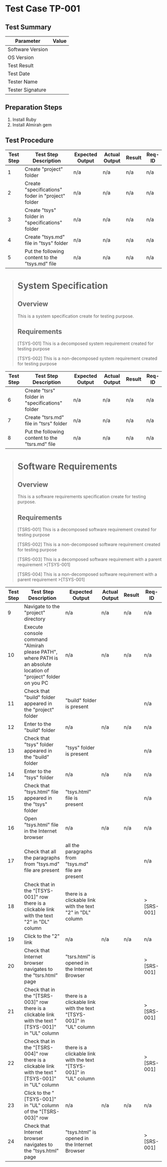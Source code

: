 # Test Case TP-001

## Test Summary

| Parameter | Value |
|---|---|
| Software Version | |
| OS Version | |
| Test Result| |
| Test Date| |
| Tester Name | |
| Tester Signature | |

## Preparation Steps

1. Install Ruby
2. Install Almirah gem

## Test Procedure

| Test Step | Test Step Description | Expected Output | Actual Output | Result | Req-ID |
|---|---|---|---|---|---|
| 1 | Create "project" folder | n/a | n/a | n/a | n/a |
| 2 | Create "specifications" foder in "project" folder | n/a | n/a | n/a | n/a |
| 3 | Create "tsys" folder in "specifications" folder | n/a | n/a | n/a | n/a |
| 4 | Create "tsys.md" file in "tsys" folder | n/a | n/a | n/a | n/a |
| 5 | Put the following content to the "tsys.md" file | n/a | n/a | n/a | n/a |

> # System Specification
>
> ## Overview
>
> This is a system specification create for testing purpose.
>
> ## Requirements
>
> [TSYS-001] This is a decomposed system requirement created for testing purpose
>
> [TSYS-002] This is a non-decomposed system requirement created for testing purpose

| Test Step | Test Step Description | Expected Output | Actual Output | Result | Req-ID |
|---|---|---|---|---|---|
| 6 | Create "tsrs" folder in "specifications" folder | n/a | n/a | n/a | n/a |
| 7 | Create "tsrs.md" file in "tsrs" folder | n/a | n/a | n/a | n/a |
| 8 | Put the following content to the "tsrs.md" file | n/a | n/a | n/a | n/a |

> # Software Requirements
>
> ## Overview
>
> This is a software requirements specification create for testing purpose.
>
> ## Requirements
>
> [TSRS-001] This is a decomposed software requirement created for testing purpose
>
> [TSRS-002] This is a non-decomposed software requirement created for testing purpose
>
> [TSRS-003] This is a decomposed software requirement with a parent requirement >[TSYS-001]
>
> [TSRS-004] This is a non-decomposed software requirement with a parent requirement >[TSYS-001]

| Test Step | Test Step Description | Expected Output | Actual Output | Result | Req-ID |
|---|---|---|---|---|---|
| 9 | Navigate to the "project" directory | n/a | n/a | n/a | n/a |
| 10 | Execute console command "Almirah please PATH", where PATH is an absolute location of "project" folder on you PC | n/a | n/a | n/a | n/a |
| 11 | Check that "build" folder appeared in the "project" folder | "build" folder is present |  | | n/a |
| 12 | Enter to the "build" folder | n/a | n/a | n/a | n/a |
| 13 | Check that "tsys" folder appeared in the "build" folder | "tsys" folder is present |  | | n/a |
| 14 | Enter to the "tsys" folder | n/a | n/a | n/a | n/a |
| 15 | Check that "tsys.html" file appeared in the "tsys" folder | "tsys.html" file is present |  | | n/a |
| 16 | Open "tsys.html" file in the Internet browser  | n/a | n/a | n/a | n/a |
| 17 | Check that all the paragraphs from "tsys.md" file are present | all the paragraphs from "tsys.md" file are present |  | | n/a |
| 18 | Check that in the "[TSYS-001]" row there is a clickable link with the text "2" in "DL" column | there is a clickable link with the text "2" in "DL" column |  | | >[SRS-001] |
| 19 | Click to the "2" link | n/a | n/a | n/a | n/a |
| 20 | Check that Internet browser navigates to the "tsrs.html" page | "tsrs.html" is opened in the Internet Browser | | | >[SRS-001] |
| 21 | Check that in the "[TSRS-003]" row there is a clickable link with the text "[TSYS-001]" in "UL" column | there is a clickable link with the text "[TSYS-001]" in "UL" column |  | | >[SRS-001] |
| 22 | Check that in the "[TSRS-004]" row there is a clickable link with the text "[TSYS-001]" in "UL" column | there is a clickable link with the text "[TSYS-001]" in "UL" column |  | | >[SRS-001] |
| 23 | Click to the "[TSYS-001]" in "UL" column of the "[TSRS-003]" row | n/a | n/a | n/a | n/a |
| 24 | Check that Internet browser navigates to the "tsys.html" page | "tsys.html" is opened in the Internet Browser | | | >[SRS-001] |
